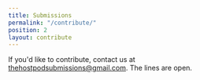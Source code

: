 ```yaml
---
title: Submissions
permalink: "/contribute/"
position: 2
layout: contribute
---
```


If you'd like to contribute, contact us at thehostpodsubmissions@gmail.com. The lines are open.